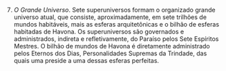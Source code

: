 7. *O Grande Universo*. Sete superuniversos formam o organizado grande universo atual, que consiste, aproximadamente, em sete trilhões de mundos habitáveis, mais as esferas arquitetônicas e o bilhão de esferas habitadas de Havona. Os superuniversos são governados e administrados, indireta e refletivamente, do Paraíso pelos Sete Espíritos Mestres. O bilhão de mundos de Havona é diretamente administrado pelos Eternos dos Dias, Personalidades Supremas da Trindade, das quais uma preside a uma dessas esferas perfeitas.